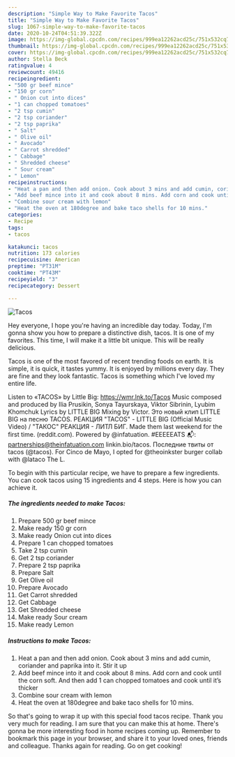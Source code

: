 ```yaml
---
description: "Simple Way to Make Favorite Tacos"
title: "Simple Way to Make Favorite Tacos"
slug: 1067-simple-way-to-make-favorite-tacos
date: 2020-10-24T04:51:39.322Z
image: https://img-global.cpcdn.com/recipes/999ea12262acd25c/751x532cq70/tacos-recipe-main-photo.jpg
thumbnail: https://img-global.cpcdn.com/recipes/999ea12262acd25c/751x532cq70/tacos-recipe-main-photo.jpg
cover: https://img-global.cpcdn.com/recipes/999ea12262acd25c/751x532cq70/tacos-recipe-main-photo.jpg
author: Stella Beck
ratingvalue: 4
reviewcount: 49416
recipeingredient:
- "500 gr beef mince"
- "150 gr corn"
- " Onion cut into dices"
- "1 can chopped tomatoes"
- "2 tsp cumin"
- "2 tsp coriander"
- "2 tsp paprika"
- " Salt"
- " Olive oil"
- " Avocado"
- " Carrot shredded"
- " Cabbage"
- " Shredded cheese"
- " Sour cream"
- " Lemon"
recipeinstructions:
- "Heat a pan and then add onion. Cook about 3 mins and add cumin, coriander and paprika into it. Stir it up"
- "Add beef mince into it and cook about 8 mins. Add corn and cook until the corn soft. And then add 1 can chopped tomatoes and cook until it’s thicker"
- "Combine sour cream with lemon"
- "Heat the oven at 180degree and bake taco shells for 10 mins."
categories:
- Recipe
tags:
- tacos

katakunci: tacos 
nutrition: 173 calories
recipecuisine: American
preptime: "PT31M"
cooktime: "PT43M"
recipeyield: "3"
recipecategory: Dessert

---
```



![Tacos](https://img-global.cpcdn.com/recipes/999ea12262acd25c/751x532cq70/tacos-recipe-main-photo.jpg)

Hey everyone, I hope you're having an incredible day today. Today, I'm gonna show you how to prepare a distinctive dish, tacos. It is one of my favorites. This time, I will make it a little bit unique. This will be really delicious.

Tacos is one of the most favored of recent trending foods on earth. It is simple, it is quick, it tastes yummy. It is enjoyed by millions every day. They are fine and they look fantastic. Tacos is something which I've loved my entire life.

Listen to «TACOS» by Little Big: https://wmr.lnk.to/Tacos Music composed and produced by Ilia Prusikin, Sonya Tayurskaya, Viktor Sibrinin, Lyubim Khomchuk Lyrics by LITTLE BIG Mixing by Victor. Это новый клип LITTLE BIG на песню TACOS. РЕАКЦИЯ &#34;TACOS&#34; - LITTLE BIG (Official Music Video) / &#34;ТАКОС&#34; РЕАКЦИЯ - ЛИТЛ БИГ. Made them last weekend for the first time. (reddit.com). Powered by @infatuation. #EEEEEATS 📬: partnerships@theinfatuation.com linkin.bio/tacos. Последние твиты от tacos (@tacos). For Cinco de Mayo, I opted for @theoinkster burger collab with @lataco The L.


To begin with this particular recipe, we have to prepare a few ingredients. You can cook tacos using 15 ingredients and 4 steps. Here is how you can achieve it.

<!--inarticleads1-->

##### The ingredients needed to make Tacos:

1. Prepare 500 gr beef mince
1. Make ready 150 gr corn
1. Make ready  Onion cut into dices
1. Prepare 1 can chopped tomatoes
1. Take 2 tsp cumin
1. Get 2 tsp coriander
1. Prepare 2 tsp paprika
1. Prepare  Salt
1. Get  Olive oil
1. Prepare  Avocado
1. Get  Carrot shredded
1. Get  Cabbage
1. Get  Shredded cheese
1. Make ready  Sour cream
1. Make ready  Lemon




<!--inarticleads2-->

##### Instructions to make Tacos:

1. Heat a pan and then add onion. Cook about 3 mins and add cumin, coriander and paprika into it. Stir it up
1. Add beef mince into it and cook about 8 mins. Add corn and cook until the corn soft. And then add 1 can chopped tomatoes and cook until it’s thicker
1. Combine sour cream with lemon
1. Heat the oven at 180degree and bake taco shells for 10 mins.




So that's going to wrap it up with this special food tacos recipe. Thank you very much for reading. I am sure that you can make this at home. There's gonna be more interesting food in home recipes coming up. Remember to bookmark this page in your browser, and share it to your loved ones, friends and colleague. Thanks again for reading. Go on get cooking!
